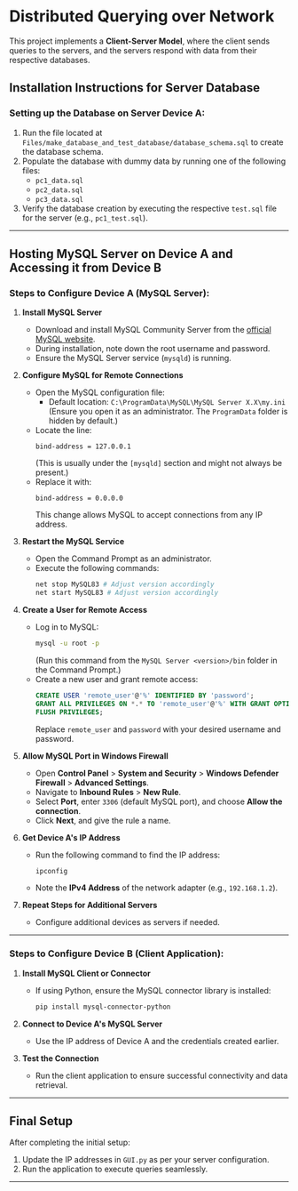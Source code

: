 # Distributed Querying over Network

This project implements a **Client-Server Model**, where the client sends queries to the servers, and the servers respond with data from their respective databases.

## Installation Instructions for Server Database

### Setting up the Database on Server Device A:
1. Run the file located at `Files/make_database_and_test_database/database_schema.sql` to create the database schema.
2. Populate the database with dummy data by running one of the following files:
   - `pc1_data.sql`
   - `pc2_data.sql`
   - `pc3_data.sql`
3. Verify the database creation by executing the respective `test.sql` file for the server (e.g., `pc1_test.sql`).

---

## Hosting MySQL Server on Device A and Accessing it from Device B

### Steps to Configure Device A (MySQL Server):

1. **Install MySQL Server**
   - Download and install MySQL Community Server from the [official MySQL website](https://dev.mysql.com/downloads/).
   - During installation, note down the root username and password.
   - Ensure the MySQL Server service (`mysqld`) is running.

2. **Configure MySQL for Remote Connections**
   - Open the MySQL configuration file:
     - Default location: `C:\ProgramData\MySQL\MySQL Server X.X\my.ini` (Ensure you open it as an administrator. The `ProgramData` folder is hidden by default.)
   - Locate the line: 
     ```
     bind-address = 127.0.0.1
     ```
     (This is usually under the `[mysqld]` section and might not always be present.)
   - Replace it with:
     ```
     bind-address = 0.0.0.0
     ```
     This change allows MySQL to accept connections from any IP address.

3. **Restart the MySQL Service**
   - Open the Command Prompt as an administrator.
   - Execute the following commands:
     ```bash
     net stop MySQL83 # Adjust version accordingly
     net start MySQL83 # Adjust version accordingly
     ```

4. **Create a User for Remote Access**
   - Log in to MySQL:
     ```bash
     mysql -u root -p
     ```
     (Run this command from the `MySQL Server <version>/bin` folder in the Command Prompt.)
   - Create a new user and grant remote access:
     ```sql
     CREATE USER 'remote_user'@'%' IDENTIFIED BY 'password';
     GRANT ALL PRIVILEGES ON *.* TO 'remote_user'@'%' WITH GRANT OPTION;
     FLUSH PRIVILEGES;
     ```
     Replace `remote_user` and `password` with your desired username and password.

5. **Allow MySQL Port in Windows Firewall**
   - Open **Control Panel** > **System and Security** > **Windows Defender Firewall** > **Advanced Settings**.
   - Navigate to **Inbound Rules** > **New Rule**.
   - Select **Port**, enter `3306` (default MySQL port), and choose **Allow the connection**.
   - Click **Next**, and give the rule a name.

6. **Get Device A's IP Address**
   - Run the following command to find the IP address:
     ```bash
     ipconfig
     ```
   - Note the **IPv4 Address** of the network adapter (e.g., `192.168.1.2`).

7. **Repeat Steps for Additional Servers**
   - Configure additional devices as servers if needed.

---

### Steps to Configure Device B (Client Application):

1. **Install MySQL Client or Connector**
   - If using Python, ensure the MySQL connector library is installed:
     ```bash
     pip install mysql-connector-python
     ```

2. **Connect to Device A's MySQL Server**
   - Use the IP address of Device A and the credentials created earlier.

3. **Test the Connection**
   - Run the client application to ensure successful connectivity and data retrieval.

---

## Final Setup

After completing the initial setup:
1. Update the IP addresses in `GUI.py` as per your server configuration.
2. Run the application to execute queries seamlessly.

---
